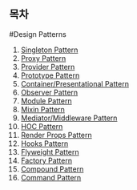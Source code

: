 ## 목차

#Design Patterns
1. [Singleton Pattern]()
2. [Proxy Pattern]()
3. [Provider Pattern]()
4. [Prototype Pattern]()
5. [Container/Presentational Pattern]()
6. [Observer Pattern]()
7. [Module Pattern]()
8. [Mixin Pattern]()
9. [Mediator/Middleware Pattern]()
10. [HOC Pattern]()
11. [Render Props Pattern]()
12. [Hooks Pattern]()
13. [Flyweight Pattern]()
14. [Factory Pattern]()
15. [Compound Pattern]()
16. [Command Pattern]()
